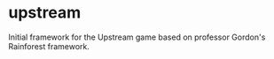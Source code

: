 # upstream

Initial framework for the Upstream game based on professor Gordon's Rainforest framework.
